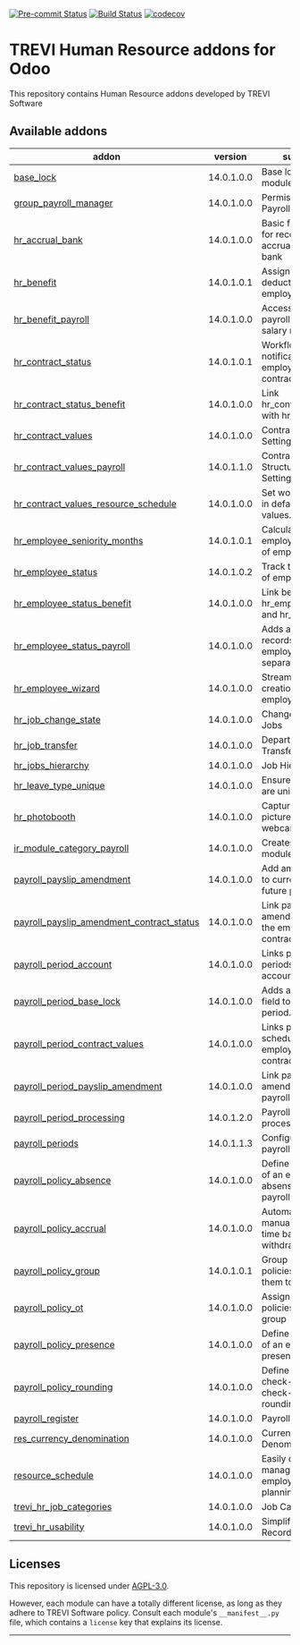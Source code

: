 
<!-- /!\ Non OCA Context : Set here the badge of your runbot / runboat instance. -->
[![Pre-commit Status](https://github.com/trevi-software/trevi-hr/actions/workflows/pre-commit.yml/badge.svg?branch=14.0)](https://github.com/trevi-software/trevi-hr/actions/workflows/pre-commit.yml?query=branch%3A14.0)
[![Build Status](https://github.com/trevi-software/trevi-hr/actions/workflows/test.yml/badge.svg?branch=14.0)](https://github.com/trevi-software/trevi-hr/actions/workflows/test.yml?query=branch%3A14.0)
[![codecov](https://codecov.io/gh/trevi-software/trevi-hr/branch/14.0/graph/badge.svg)](https://codecov.io/gh/trevi-software/trevi-hr)
<!-- /!\ Non OCA Context : Set here the badge of your translation instance. -->

<!-- /!\ do not modify above this line -->

# TREVI Human Resource addons for Odoo

This repository contains Human Resource addons developed by TREVI Software

<!-- /!\ do not modify below this line -->

<!-- prettier-ignore-start -->

[//]: # (addons)

Available addons
----------------
addon | version | summary
--- | --- | ---
[base_lock](base_lock/) | 14.0.1.0.0 | Base locking module.
[group_payroll_manager](group_payroll_manager/) | 14.0.1.0.0 | Permissions group Payroll Manager
[hr_accrual_bank](hr_accrual_bank/) | 14.0.1.0.0 | Basic framework for recording accruals to a time bank
[hr_benefit](hr_benefit/) | 14.0.1.0.1 | Assign benefits and deductables to employees
[hr_benefit_payroll](hr_benefit_payroll/) | 14.0.1.0.0 | Access benefits in payroll through salary rules.
[hr_contract_status](hr_contract_status/) | 14.0.1.0.1 | Workflows and notifications on employee contracts.
[hr_contract_status_benefit](hr_contract_status_benefit/) | 14.0.1.0.0 | Link hr_contract_status with hr_benefit
[hr_contract_values](hr_contract_values/) | 14.0.1.0.0 | Contracts - Initial Settings
[hr_contract_values_payroll](hr_contract_values_payroll/) | 14.0.1.1.0 | Contract Payroll Structure Initial Settings
[hr_contract_values_resource_schedule](hr_contract_values_resource_schedule/) | 14.0.1.0.0 | Set working hours in default contract values.
[hr_employee_seniority_months](hr_employee_seniority_months/) | 14.0.1.0.1 | Calculate an employee's months of employment
[hr_employee_status](hr_employee_status/) | 14.0.1.0.2 | Track the HR status of employees
[hr_employee_status_benefit](hr_employee_status_benefit/) | 14.0.1.0.0 | Link between hr_employee_status and hr_benefit
[hr_employee_status_payroll](hr_employee_status_payroll/) | 14.0.1.0.0 | Adds access records to employee separation records
[hr_employee_wizard](hr_employee_wizard/) | 14.0.1.0.0 | Streamline the creation of a new employee record
[hr_job_change_state](hr_job_change_state/) | 14.0.1.0.0 | Change State of Jobs
[hr_job_transfer](hr_job_transfer/) | 14.0.1.0.0 | Departmental Transfer
[hr_jobs_hierarchy](hr_jobs_hierarchy/) | 14.0.1.0.0 | Job Hierarchy
[hr_leave_type_unique](hr_leave_type_unique/) | 14.0.1.0.0 | Ensure leave types are unique
[hr_photobooth](hr_photobooth/) | 14.0.1.0.0 | Capture employee picture with webcam
[ir_module_category_payroll](ir_module_category_payroll/) | 14.0.1.0.0 | Creates Payroll module category
[payroll_payslip_amendment](payroll_payslip_amendment/) | 14.0.1.0.0 | Add amendments to current and future pay slips
[payroll_payslip_amendment_contract_status](payroll_payslip_amendment_contract_status/) | 14.0.1.0.0 | Link payslip amendments with the employee contract state.
[payroll_period_account](payroll_period_account/) | 14.0.1.0.0 | Links payroll periods to accounting
[payroll_period_base_lock](payroll_period_base_lock/) | 14.0.1.0.0 | Adds a base lock field to a payroll period.
[payroll_period_contract_values](payroll_period_contract_values/) | 14.0.1.0.0 | Links payroll period schedules with employee contracts.
[payroll_period_payslip_amendment](payroll_period_payslip_amendment/) | 14.0.1.0.0 | Link payslip amendments with a payroll period.
[payroll_period_processing](payroll_period_processing/) | 14.0.1.2.0 | Payroll period processing wizard
[payroll_periods](payroll_periods/) | 14.0.1.1.3 | Configurable payroll schedules.
[payroll_policy_absence](payroll_policy_absence/) | 14.0.1.0.0 | Define properties of an employee absense policy for payroll.
[payroll_policy_accrual](payroll_policy_accrual/) | 14.0.1.0.0 | Automatically or manually accrue to time banks to be withdrawn later
[payroll_policy_group](payroll_policy_group/) | 14.0.1.0.1 | Group payroll policies and assign them to contracts
[payroll_policy_ot](payroll_policy_ot/) | 14.0.1.0.0 | Assign over-time policies to a policy group
[payroll_policy_presence](payroll_policy_presence/) | 14.0.1.0.0 | Define properties of an employee presence policy
[payroll_policy_rounding](payroll_policy_rounding/) | 14.0.1.0.0 | Define attendance check-in and check-out rounding policies
[payroll_register](payroll_register/) | 14.0.1.0.0 | Payroll Register
[res_currency_denomination](res_currency_denomination/) | 14.0.1.0.0 | Currency Denominations
[resource_schedule](resource_schedule/) | 14.0.1.0.0 | Easily create, manage, and track employee shift planning.
[trevi_hr_job_categories](trevi_hr_job_categories/) | 14.0.1.0.0 | Job Categories
[trevi_hr_usability](trevi_hr_usability/) | 14.0.1.0.0 | Simplify Employee Records.

[//]: # (end addons)

<!-- prettier-ignore-end -->

## Licenses

This repository is licensed under [AGPL-3.0](LICENSE).

However, each module can have a totally different license, as long as they adhere to TREVI Software
policy. Consult each module's `__manifest__.py` file, which contains a `license` key
that explains its license.

----
<!-- /!\ Non OCA Context : Set here the full description of your organization. -->
